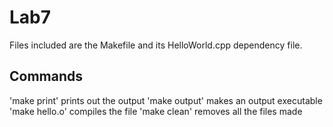 # Lab7

Files included are the Makefile and its HelloWorld.cpp dependency file.

## Commands

'make print' prints out the output
'make output' makes an output executable 
'make hello.o' compiles the file
'make clean' removes all the files made
